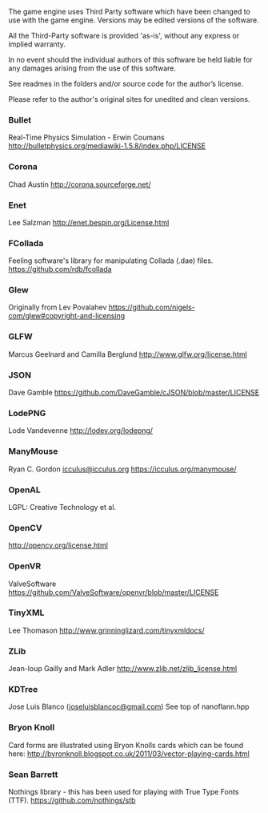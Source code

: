The game engine uses Third Party software which have been changed to use with the game engine.
Versions may be edited versions of the software. 


All the Third-Party software is provided 'as-is', without any express or implied warranty. 

In no event should the individual authors of this software be held liable for any damages arising from the use of this software.


See readmes in the folders and/or source code for the author’s license.

Please refer to the author's original sites for unedited and clean versions.

### Bullet 		
Real-Time Physics Simulation - Erwin Coumans
http://bulletphysics.org/mediawiki-1.5.8/index.php/LICENSE

### Corona
Chad Austin
http://corona.sourceforge.net/

### Enet
Lee Salzman
http://enet.bespin.org/License.html

### FCollada
Feeling software's library for manipulating Collada (.dae) files.
https://github.com/rdb/fcollada

### Glew
Originally from Lev Povalahev
https://github.com/nigels-com/glew#copyright-and-licensing

### GLFW		
Marcus Geelnard and Camilla Berglund
http://www.glfw.org/license.html

### JSON			
Dave Gamble
https://github.com/DaveGamble/cJSON/blob/master/LICENSE

### LodePNG	
Lode Vandevenne
http://lodev.org/lodepng/

### ManyMouse	
Ryan C. Gordon <icculus@icculus.org>
https://icculus.org/manymouse/

### OpenAL	
LGPL: Creative Technology et al.

### OpenCV
http://opencv.org/license.html

### OpenVR
ValveSoftware
https://github.com/ValveSoftware/openvr/blob/master/LICENSE 

### TinyXML	
Lee Thomason
http://www.grinninglizard.com/tinyxmldocs/

### ZLib		
Jean-loup Gailly and Mark Adler
http://www.zlib.net/zlib_license.html

### KDTree		
Jose Luis Blanco (joseluisblancoc@gmail.com)
See top of nanoflann.hpp

### Bryon Knoll
Card forms are illustrated using Bryon Knolls cards which can be found here:
http://byronknoll.blogspot.co.uk/2011/03/vector-playing-cards.html

### Sean Barrett
Nothings library - this has been used for playing with True Type Fonts (TTF).
https://github.com/nothings/stb
